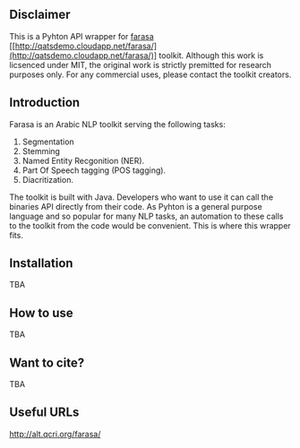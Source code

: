 ## Disclaimer

This is a Pyhton API wrapper for [farasa](http://qatsdemo.cloudapp.net/farasa/) [[http://qatsdemo.cloudapp.net/farasa/](http://qatsdemo.cloudapp.net/farasa/)] toolkit. Although this work is licsenced under MIT, the original work is strictly premitted for research purposes only. For any commercial uses, please contact the toolkit creators.

 ## Introduction
 Farasa is  an Arabic NLP toolkit serving the following tasks:
 1. Segmentation
 2. Stemming
 3. Named Entity Recgonition (NER).
 4. Part Of Speech tagging (POS tagging).
 5. Diacritization.

The toolkit is built with Java. Developers who want to use it can call the binaries API directly from their code.
As Pyhton is a general purpose language and so popular for many NLP tasks, an automation to these calls to the toolkit from the code would be convenient. This is where this wrapper fits.

## Installation
TBA
## How to use
TBA
## Want to cite?
TBA
## Useful URLs
http://alt.qcri.org/farasa/
<!--stackedit_data:
eyJoaXN0b3J5IjpbNDUzMDA3MDIyLC02NDkwMjE0NSwzNTg2NT
MzOTJdfQ==
-->